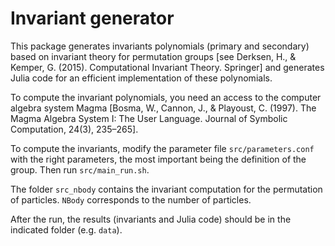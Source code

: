 # Invariant generator

This package generates invariants polynomials (primary and secondary) based on invariant theory for permutation groups [see Derksen, H., & Kemper, G. (2015). Computational Invariant Theory. Springer] and generates Julia code for an efficient implementation of these polynomials.

To compute the invariant polynomials, you need an access to the computer algebra system Magma [Bosma, W., Cannon, J., & Playoust, C. (1997). The Magma Algebra System I: The User Language. Journal of Symbolic Computation, 24(3), 235–265].

To compute the invariants, modify the parameter file `src/parameters.conf` with the right parameters, the most important being the definition of the group.
Then run `src/main_run.sh`.

The folder `src_nbody` contains the invariant computation for the permutation of particles. `NBody` corresponds to the number of particles.

After the run, the results (invariants and Julia code) should be in the indicated folder (e.g. `data`).
